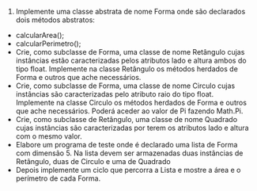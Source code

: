 1. Implemente uma classe abstrata de nome Forma onde são declarados dois métodos abstratos:
- calcularArea();
- calcularPerimetro();
- Crie, como subclasse de Forma, uma classe de nome Retângulo cujas instâncias estão caracterizadas pelos atributos lado e altura ambos do tipo float. Implemente na classe Retângulo os métodos herdados de Forma e outros que ache necessários.
- Crie, como subclasse de Forma, uma classe de nome Circulo cujas instâncias são caracterizadas pelo atributo raio do tipo float. Implemente na classe Circulo os métodos herdados de Forma e outros que ache necessários. Poderá aceder ao valor de Pi fazendo Math.Pi.
- Crie, como subclasse de Retângulo, uma classe de nome Quadrado cujas instâncias são caracterizadas por terem os atributos lado e altura com o mesmo valor.
- Elabore um programa de teste onde é declarado uma lista de Forma com dimensão 5. Na lista devem ser armazenadas duas instâncias de Retângulo, duas de Circulo e uma de Quadrado
- Depois implemente um ciclo que percorra a Lista e mostre a área e o perímetro de cada Forma.
